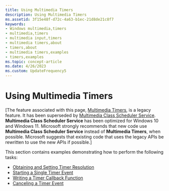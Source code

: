 ```yaml
---
title: Using Multimedia Timers
description: Using Multimedia Timers
ms.assetid: 3f15e48f-d72c-4a63-b1ec-21d8de21c8f7
keywords:
- Windows multimedia,timers
- multimedia,timers
- multimedia input,timers
- multimedia timers,about
- timers,about
- multimedia timers,examples
- timers,examples
ms.topic: concept-article
ms.date: 4/26/2023
ms.custom: UpdateFrequency5
---
```


# Using Multimedia Timers

\[The feature associated with this page, [Multimedia Timers](/windows/win32/multimedia/multimedia-timers), is a legacy feature. It has been superseded by [Multimedia Class Scheduler Service](/windows/win32/procthread/multimedia-class-scheduler-service). **Multimedia Class Scheduler Service** has been optimized for Windows 10 and Windows 11. Microsoft strongly recommends that new code use **Multimedia Class Scheduler Service** instead of **Multimedia Timers**, when possible. Microsoft suggests that existing code that uses the legacy APIs be rewritten to use the new APIs if possible.\]

This section contains examples demonstrating how to perform the following tasks:

-   [Obtaining and Setting Timer Resolution](obtaining-and-setting-timer-resolution.md)
-   [Starting a Single Timer Event](starting-a-single-timer.md)
-   [Writing a Timer Callback Function](writing-a-timer-callback-function.md)
-   [Canceling a Timer Event](canceling-a-timer-event.md)

 

 




